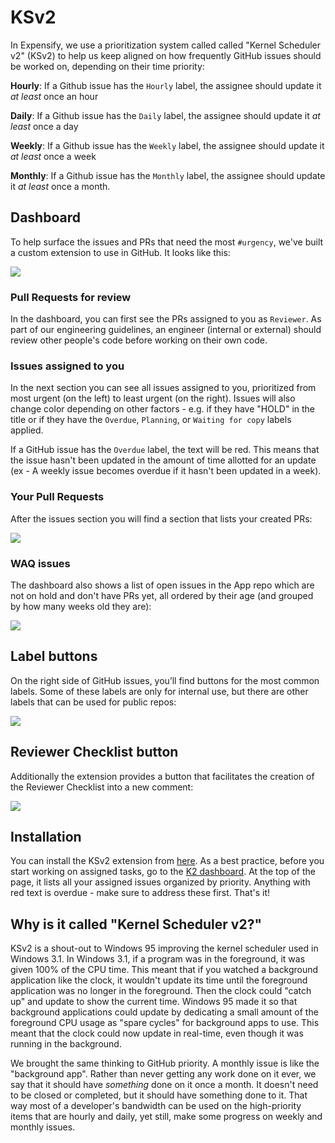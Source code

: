 # KSv2

In Expensify, we use a prioritization system called called "Kernel Scheduler v2" (KSv2) to help us keep aligned on how frequently GitHub issues should be worked on, depending on their time priority:

**Hourly**: If a Github issue has the `Hourly` label, the assignee should update it *at least* once an hour

**Daily**: If a Github issue has the `Daily` label, the assignee should update it *at least* once a day

**Weekly**: If a Github issue has the `Weekly` label, the assignee should update it *at least* once a week

**Monthly**: If a Github issue has the `Monthly` label, the assignee should update it *at least* once a month.

## Dashboard

To help surface the issues and PRs that need the most `#urgency`, we've built a custom extension to use in GitHub. It looks like this:

<img src="https://user-images.githubusercontent.com/6829422/213875977-8ff4cf19-7690-4203-ae13-a8da259be7d0.png" />

### Pull Requests for review

In the dashboard, you can first see the PRs assigned to you as `Reviewer`. As part of our engineering guidelines, an engineer (internal or external) should review other people's code before working on their own code.

### Issues assigned to you

In the next section you can see all issues assigned to you, prioritized from most urgent (on the left) to least urgent (on the right). Issues will also change color depending on other factors - e.g. if they have "HOLD" in the title or if they have the `Overdue`, `Planning`, or `Waiting for copy` labels applied.

If a GitHub issue has the `Overdue` label, the text will be red. This means that the issue hasn't been updated in the amount of time allotted for an update (ex - A weekly issue becomes overdue if it hasn't been updated in a week).

### Your Pull Requests

After the issues section you will find a section that lists your created PRs:

<img src="https://user-images.githubusercontent.com/6829422/213875978-3df6bcd0-ee9a-472a-9a9f-6db70486bcf0.png" />

### WAQ issues

The dashboard also shows a list of open issues in the App repo which are not on hold and don't have PRs yet, all ordered by their age (and grouped by how many weeks old they are):

<img src="https://user-images.githubusercontent.com/6829422/213875962-fb1f23d0-59b9-4d05-960e-160e34c83cf0.png" />

## Label buttons

On the right side of GitHub issues, you’ll find buttons for the most common labels. Some of these labels are only for internal use, but there are other labels that can be used for public repos:

<img src="https://user-images.githubusercontent.com/6829422/214215474-e7f03411-dea1-44ea-9ca0-3780d7ea2740.png" />

## Reviewer Checklist button

Additionally the extension provides a button that facilitates the creation of the Reviewer Checklist into a new comment:

<img src="https://user-images.githubusercontent.com/6829422/214215497-ac268e40-0830-43bf-967d-fe667bc2de71.png" />

## Installation

You can install the KSv2 extension from [here](https://github.com/Expensify/k2-extension/). As a best practice, before you start working on assigned tasks, go to the [K2 dashboard](https://github.com/Expensify/Expensify#k2). At the top of the page, it lists all your assigned issues organized by priority. Anything with red text is overdue - make sure to address these first. That's it!

## Why is it called "Kernel Scheduler v2?"
KSv2 is a shout-out to Windows 95 improving the kernel scheduler used in Windows 3.1. In Windows 3.1, if a program was in the foreground, it was given 100% of the CPU time. This meant that if you watched a background application like the clock, it wouldn't update its time until the foreground application was no longer in the foreground. Then the clock could "catch up" and update to show the current time. Windows 95 made it so that background applications could update by dedicating a small amount of the foreground CPU usage as "spare cycles" for background apps to use. This meant that the clock could now update in real-time, even though it was running in the background.

We brought the same thinking to GitHub priority. A monthly issue is like the "background app". Rather than never getting any work done on it ever, we say that it should have _something_ done on it once a month. It doesn't need to be closed or completed, but it should have something done to it. That way most of a developer's bandwidth can be used on the high-priority items that are hourly and daily, yet still, make some progress on weekly and monthly issues.
